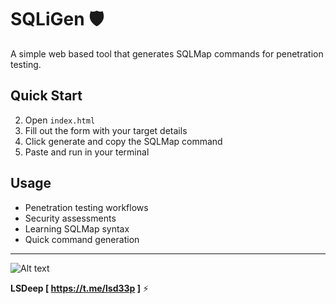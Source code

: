 # SQLiGen 🛡️

A simple web based tool that generates SQLMap commands for penetration testing.

## Quick Start

2. Open `index.html`
3. Fill out the form with your target details
4. Click generate and copy the SQLMap command
5. Paste and run in your terminal

## Usage

- Penetration testing workflows
- Security assessments  
- Learning SQLMap syntax
- Quick command generation

---

![Alt text](https://i.ibb.co/93ddL56W/screencapture-file-C-Users-Loghi-SQLIMap-SQLi-Gen-index-html-2025-09-04-00-58-15.png)

**LSDeep [ https://t.me/lsd33p ]** ⚡

